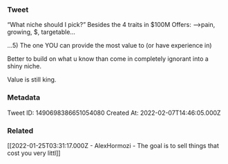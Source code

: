 ### Tweet
“What niche should I pick?”
Besides the 4 traits in $100M Offers:
—&gt;pain, growing, $, targetable…

…5) The one YOU can provide the most value to (or have experience in)

Better to build on what u know than come in completely ignorant into a shiny niche.

Value is still king.

### Metadata
Tweet ID: 1490698386651054080
Created At: 2022-02-07T14:46:05.000Z

### Related
[[2022-01-25T03:31:17.000Z - AlexHormozi - The goal is to sell things that cost you very littl]]

